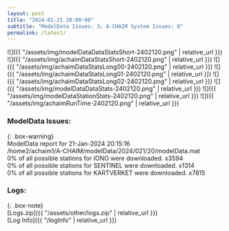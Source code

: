 ```yaml
---
layout: post
title: "2024-01-21 20:00:00"
subtitle: "ModelData Issues: 3; A-CHAIM System Issues: 0"
permalink: /latest/
---
```


![]({{ "/assets/img/modelDataDataStatsShort-2402120.png" | relative_url }})
![]({{ "/assets/img/achaimDataStatsShort-2402120.png" | relative_url }})
![]({{ "/assets/img/achaimDataStatsLong00-2402120.png" | relative_url }})
![]({{ "/assets/img/achaimDataStatsLong01-2402120.png" | relative_url }})
![]({{ "/assets/img/achaimDataStatsLong02-2402120.png" | relative_url }})
![]({{ "/assets/img/modelDataDataStats-2402120.png" | relative_url }})
![]({{ "/assets/img/modelDataStationStats-2402120.png" | relative_url }})
![]({{ "/assets/img/achaimRunTime-2402120.png" | relative_url }})


### ModelData Issues:  
  
{: .box-warning}  
 ModelData report for 21-Jan-2024 20:15:16   
 /home2/achaim1/A-CHAIM/modelData/2024/021/20/modelData.mat   
 0% of all possible stations for IONO were downloaded. x3594   
 0% of all possible stations for SENTINEL were downloaded. x1314   
 0% of all possible stations for KARTVERKET were downloaded. x7815   
  


### Logs:  
  
{: .box-note}  
[Logs.zip]({{ "/assets/other/logs.zip" | relative_url }})  
[Log Info]({{ "/logInfo" | relative_url }})  
